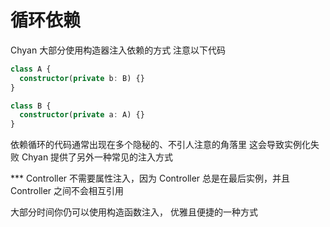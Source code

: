 # 循环依赖

Chyan 大部分使用构造器注入依赖的方式
注意以下代码

```ts
class A {
  constructor(private b: B) {}
}

class B {
  constructor(private a: A) {}
}
```

依赖循环的代码通常出现在多个隐秘的、不引人注意的角落里
这会导致实例化失败
Chyan 提供了另外一种常见的注入方式

\*\*\* Controller 不需要属性注入，因为 Controller 总是在最后实例，并且 Controller 之间不会相互引用

大部分时间你仍可以使用构造函数注入， 优雅且便捷的一种方式

